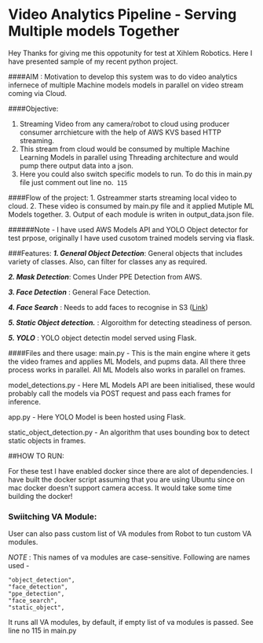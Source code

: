 
# Video Analytics Pipeline - Serving Multiple models Together

Hey Thanks for giving me this oppotunity for test at Xihlem Robotics.
Here I have presented sample of my recent python project. 

####AIM : Motivation to develop this system was to do video analytics infernece of multiple Machine models models in parallel on video stream coming via Cloud.

####Objective: 
 1. Streaming Video from any camera/robot to cloud using producer consumer arrchietcure with the help of AWS KVS based HTTP streaming.  
 2. This stream from cloud would be consumed by multiple Machine Learning Models in parallel using Threading architecture and would pump there output data into a json.
 3. Here you could also switch specific models to run. To do this in main.py file just comment out line no.` 115`


####Flow of the project:
    1. Gstreammer starts streaming local video to cloud.
    2. These video is consumed by main.py file and it applied Mutiple ML Models together.
    3. Output of each module is writen in output_data.json file.

######Note - I have used AWS Models API and YOLO Object detector for test prpose, originally I have used cusotom trained models serving via flask.

###Features:
**_1. General Object Detection_**:  General objects that includes variety of classes. Also, can filter for classes any as required.

_**2. Mask Detection**_:  Comes Under PPE Detection from AWS.
             
**_3. Face Detection_** : General Face Detection.

**_4. Face Search_** :  Needs to add faces to recognise in S3 ([Link](https://docs.aws.amazon.com/rekognition/latest/dg/add-faces-to-collection-procedure.html))
             
**_5. Static Object detection._** : Algoroithm for detecting steadiness of person.

**_5. YOLO_** : YOLO object detectin model served using Flask. 


####Files and there usage:
main.py - This is the main engine where it gets the video frames and applies ML Models, and pupms data. All there three process works in parallel. All ML Models also works in parallel on frames.

model_detections.py - Here ML Models API are been initialised, these would probably call the models via POST request and pass each frames for inference.

app.py - Here YOLO Model is been hosted using Flask.

static_object_detection.py - An algorithm that uses bounding box to detect static objects in frames.

##HOW TO RUN:

For these test I have enabled docker since there are alot of dependencies. 
I have built the docker script assuming that you are using Ubuntu since on mac docker doesn't support camera access.
It would take some time building the docker! 

### Swiitching VA Module:
User can also pass custom list of VA modules from Robot to tun custom VA modules.

_NOTE_ : This names of va modules are case-sensitive. Following are names used - 

    "object_detection",
    "face_detection",
    "ppe_detection",
    "face_search",
    "static_object",
    
It runs all VA modules, by default, if empty list of va modules is passed.
See line no 115 in main.py

